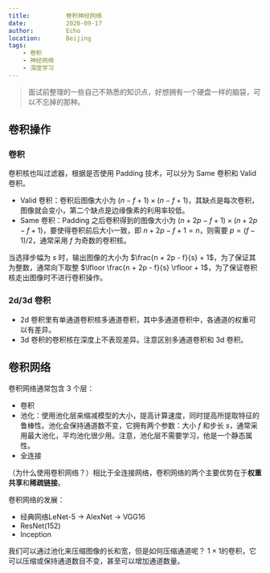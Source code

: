 ```yaml
---
title:          卷积神经网络
date:           2020-09-17
author:         Echo
location:       Beijing 
tags: 
    - 卷积
    - 神经网络
    - 深度学习
---
```


> 面试前整理的一些自己不熟悉的知识点，好想拥有一个硬盘一样的脑袋，可以不忘掉的那种。

## 卷积操作

### 卷积

卷积核也叫过滤器，根据是否使用 Padding 技术，可以分为 Same 卷积和 Valid 卷积。

* Valid 卷积：卷积后图像大小为 $(n - f + 1) \times (n - f + 1)$，其缺点是每次卷积，图像就会变小，第二个缺点是边缘像素的利用率较低。
* Same 卷积：Padding 之后卷积得到的图像大小为 $(n + 2p - f + 1) \times (n + 2p - f + 1)$，要使得卷积前后大小一致，即 $n + 2p - f + 1 = n$，则需要 $p = (f - 1) / 2$，通常采用 $f$ 为奇数的卷积核。

当选择步幅为 $s$ 时，输出图像的大小为 $\frac{n + 2p - f}{s} + 1$，为了保证其为整数，通常向下取整 $\lfloor \frac{n + 2p - f}{s} \rfloor + 1$，为了保证卷积核走出图像时不进行卷积操作。

### 2d/3d 卷积

* 2d 卷积里有单通道卷积核多通道卷积，其中多通道卷积中，各通道的权重可以有差异。
* 3d 卷积的卷积核在深度上不表现差异。注意区别多通道卷积和 3d 卷积。

## 卷积网络

卷积网络通常包含 3 个层：
* 卷积
* 池化：使用池化层来缩减模型的大小，提高计算速度，同时提高所提取特征的鲁棒性。池化会保持通道数不变，它拥有两个参数：大小 $f$ 和步长 $s$，通常采用最大池化，平均池化很少用。注意，池化层不需要学习，他是一个静态属性。
* 全连接

（为什么使用卷积网络？）相比于全连接网络，卷积网络的两个主要优势在于**权重共享**和**稀疏链接**。

卷积网络的发展：
* 经典网络LeNet-5 -> AlexNet -> VGG16
* ResNet(152)
* Inception

我们可以通过池化来压缩图像的长和宽，但是如何压缩通道呢？ $1 \times 1$的卷积，它可以压缩或保持通道数目不变，甚至可以增加通道数量。

